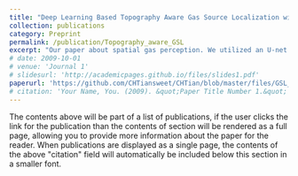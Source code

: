 ```yaml
---
title: "Deep Learning Based Topography Aware Gas Source Localization with Mobile Robot"
collection: publications
category: Preprint
permalink: /publication/Topography_aware_GSL
excerpt: "Our paper about spatial gas perception. We utilized an U-net to predict gas leakage source based on environmental spatial context. It's the first work presenting gas source localization in complex indoor environment"
# date: 2009-10-01
# venue: 'Journal 1'
# slidesurl: 'http://academicpages.github.io/files/slides1.pdf'
paperurl: 'https://github.com/CHTiansweet/CHTian/blob/master/files/GSL_preprint.pdf'
# citation: 'Your Name, You. (2009). &quot;Paper Title Number 1.&quot; <i>Journal 1</i>. 1(1).'
---
```


The contents above will be part of a list of publications, if the user clicks the link for the publication than the contents of section will be rendered as a full page, allowing you to provide more information about the paper for the reader. When publications are displayed as a single page, the contents of the above "citation" field will automatically be included below this section in a smaller font.

